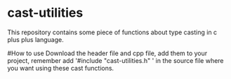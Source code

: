 # cast-utilities
This repository contains some piece of functions about type casting in c plus plus language.

#How to use
Download the header file and cpp file, add them to your project, remember add '#include "cast-utilities.h" ' in the source file where you want using these cast functions.
